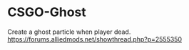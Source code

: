 # CSGO-Ghost
Create a ghost particle when player dead.   
https://forums.alliedmods.net/showthread.php?p=2555350
